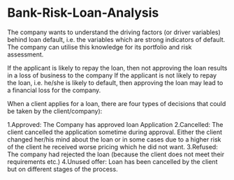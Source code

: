 # Bank-Risk-Loan-Analysis


The company wants to understand the driving factors (or driver variables) behind loan default, i.e. the variables which are strong indicators of default. The company can utilise this knowledge for its portfolio and risk assessment.

If the applicant is likely to repay the loan, then not approving the loan results in a loss of business to the company
If the applicant is not likely to repay the loan, i.e. he/she is likely to default, then approving the loan may lead to a financial loss for the company.

When a client applies for a loan, there are four types of decisions that could be taken by the client/company):

1.Approved: The Company has approved loan Application
2.Cancelled: The client cancelled the application sometime during approval. Either the client changed her/his mind about the loan or in some cases due to a higher risk of the client he received worse pricing which he did not want.
3.Refused: The company had rejected the loan (because the client does not meet their requirements etc.)
4.Unused offer: Loan has been cancelled by the client but on different stages of the process.
